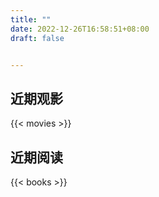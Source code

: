 ```yaml
---
title: ""
date: 2022-12-26T16:58:51+08:00
draft: false


---
```

## 近期观影

\{\{< movies >\}\}

## 近期阅读

\{\{< books >\}\}
